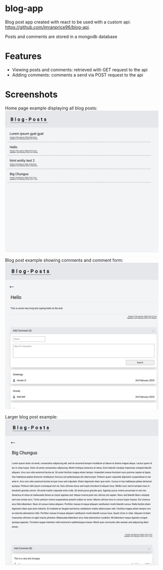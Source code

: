 # blog-app

Blog post app created with react to be used with a custom api: https://github.com/imranprice96/blog-api.

Posts and comments are stored in a mongodb database

# Features

- Viewing posts and comments: retrieved with GET request to the api
- Adding comments: comments a send via POST request to the api

# Screenshots

Home page example displaying all blog posts:
![Home page example displaying all blog posts](./screenshots/blog_1.png)

Blog post example showing comments and comment form:
![Blog post example showing comments and comment form](./screenshots//blog_2.png)

Larger blog post example:
![Larger blog post example](./screenshots/blog_3.png)
